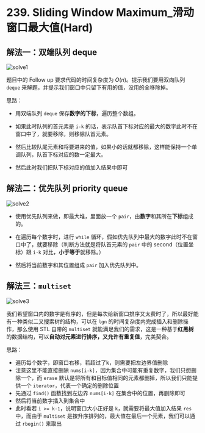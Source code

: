 # 239. Sliding Window Maximum_滑动窗口最大值(Hard)



## 解法一：双端队列 deque

![solve1]()

题目中的 Follow up 要求代码的时间复杂度为 $O(n)$。提示我们要用双向队列 `deque` 来解题，并提示我们窗口中只留下有用的值，没用的全移除掉。

思路：

- 用双端队列 `deque` 保存**数字的下标**，遍历整个数组。

- 如果此时队列的首元素是 `i-k` 的话，表示队首下标对应的最大的数字此时不在窗口中了，就要移除，则移除队首元素。

- 然后比较队尾元素和将要进来的值，如果小的话就都移除，这样能保持一个单调队列，队首下标对应的数一定最大。
- 然后此时我们把队下标对应的值加入结果中即可



## 解法二：优先队列 priority queue

![solve2]()

- 使用优先队列来做，即最大堆，里面放一个 `pair`，由**数字**和其所在**下标**组成的。

- 在遍历每个数字时，进行 `while` 循环，假如优先队列中最大的数字此时不在窗口中了，就要移除（判断方法就是将队首元素的 `pair` 中的 second（位置坐标）跟 `i-k` 对比，**小于等于**就移除。）
- 然后将当前数字和其位置组成 `pair` 加入优先队列中。



## 解法三：`multiset`

![solve3]()

我们希望窗口内的数字是有序的，但是每次给新窗口排序又太费时了，所以最好能有一种类似二叉搜索树的结构，可以在 `lgn` 的时间复杂度内完成插入和删除操作，那么使用 STL 自带的 `multiset` 就能满足我们的需求，这是一种基于**红黑树**的数据结构，可以**自动对元素进行排序，又允许有重复值**，完美契合。

思路：

- 遍历每个数字，即窗口右移，若超过了k，则需要把左边界值删除
- 注意这里不能直接删除 `nums[i-k]`，因为集合中可能有重复数字，我们只想删除一个，而 `erase` 默认是将所有和目标值相同的元素都删掉，所以我们只能提供一个 `iterator`，代表一个确定的删除位置
- 先通过 `find()` 函数找到左边界 `nums[i-k]` 在集合中的位置，再删除即可
- 然后将当前数字插入到集合中
- 此时看若 `i >= k-1`，说明窗口大小正好是 `k`，就需要将最大值加入结果 `res` 中，而由于 `multiset` 是按升序排列的，最大值在最后一个元素，我们可以通过 `rbegin()` 来取出

